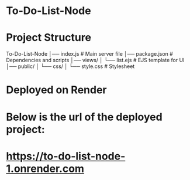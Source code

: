 # To-Do-List-Node
# Project Structure
To-Do-List-Node
│── index.js # Main server file
│── package.json # Dependencies and scripts
│── views/
│ └── list.ejs # EJS template for UI
│── public/
│ └── css/
│ └── style.css # Stylesheet

# Deployed on Render 
# Below is the url of the deployed project:
# https://to-do-list-node-1.onrender.com
